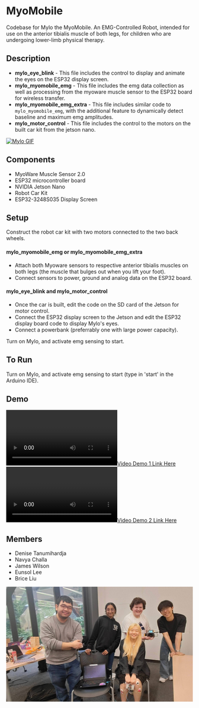 # MyoMobile
Codebase for Mylo the MyoMobile. An EMG-Controlled Robot, intended for use on the anterior tibialis muscle of both legs, for children who are undergoing lower-limb physical therapy.

## Description
* **mylo_eye_blink** - This file includes the control to display and animate the eyes on the ESP32 display screen.
* **mylo_myomobile_emg** - This file includes the emg data collection as well as processing from the myoware muscle sensor to the ESP32 board for wireless transfer.
* **mylo_myomobile_emg_extra** - This file includes similar code to `mylo_myomobile_emg`, with the additional feature to dynamically detect baseline and maximum emg amplitudes.
* **mylo_motor_control** - This file includes the control to the motors on the built car kit from the jetson nano.

[![Mylo GIF](https://github.com/Detadja/MyoMobile/blob/main/media/Blink_Car.gif)](https://github.com/Detadja)

## Components
* MyoWare Muscle Sensor 2.0
* ESP32 microcontroller board
* NVIDIA Jetson Nano
* Robot Car Kit
* ESP32-3248S035 Display Screen

## Setup
Construct the robot car kit with two motors connected to the two back wheels.

#### mylo_myomobile_emg or mylo_myomobile_emg_extra
* Attach both Myoware sensors to respective anterior tibialis muscles on both legs (the muscle that bulges out when you lift your foot).
* Connect sensors to power, ground and analog data on the ESP32 board.

#### mylo_eye_blink and mylo_motor_control
* Once the car is built, edit the code on the SD card of the Jetson for motor control.
* Connect the ESP32 display screen to the Jetson and edit the ESP32 display board code to display Mylo's eyes.
* Connect a powerbank (preferrably one with large power capacity).

Turn on Mylo, and activate emg sensing to start.

## To Run
Turn on Mylo, and activate emg sensing to start (type in 'start' in the Arduino IDE).

## Demo
[![Video Demo 1 Link Here](https://github.com/Detadja/MyoMobile/blob/main/media/Beep_Boop_Up_Down_AHHH.mp4)](https://github.com/Detadja)
[![Video Demo 2 Link Here](https://github.com/Detadja/MyoMobile/blob/main/media/IMG4202.mov.mp4)](https://github.com/Detadja)

## Members
* Denise Tanumihardja
* Navya Challa
* James Wilson
* Eunsol Lee
* Brice Liu

[![Group Pic Here](https://github.com/Detadja/MyoMobile/blob/main/media/IMG20250517175116.jpg)](https://github.com/Detadja)
